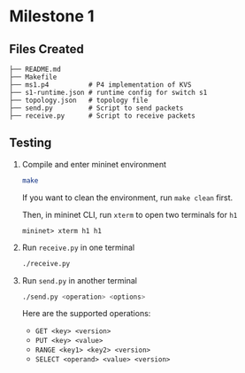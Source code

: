 # Milestone 1

## Files Created

```
├── README.md
├── Makefile
├── ms1.p4          # P4 implementation of KVS
├── s1-runtime.json # runtime config for switch s1
├── topology.json   # topology file
├── send.py         # Script to send packets
├── receive.py      # Script to receive packets
```

## Testing

1. Compile and enter mininet environment

    ```bash
    make 
    ```
   If you want to clean the environment, run `make clean` first.

    Then, in mininet CLI, run `xterm` to open two terminals for `h1`
        
    ```
    mininet> xterm h1 h1
    ```

2. Run `receive.py` in one terminal

    ```bash
    ./receive.py
    ```

3. Run `send.py` in another terminal

    ```bash
    ./send.py <operation> <options>
    ```

    Here are the supported operations:

    - `GET <key> <version>`
    - `PUT <key> <value>`
    - `RANGE <key1> <key2> <version>`
    - `SELECT <operand> <value> <version> `
